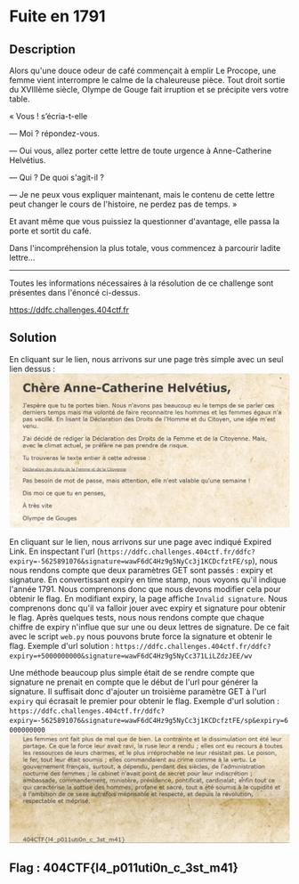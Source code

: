 # Fuite en 1791

## Description

Alors qu'une douce odeur de café commençait à emplir Le Procope, une femme vient interrompre le calme de la chaleureuse pièce. Tout droit sortie du XVIIIème siècle, Olympe de Gouge fait irruption et se précipite vers votre table.

« Vous ! s’écria-t-elle

— Moi ? répondez-vous.

— Oui vous, allez porter cette lettre de toute urgence à Anne-Catherine Helvétius.

— Qui ? De quoi s'agit-il ?

— Je ne peux vous expliquer maintenant, mais le contenu de cette lettre peut changer le cours de l'histoire, ne perdez pas de temps. »

Et avant même que vous puissiez la questionner d'avantage, elle passa la porte et sortit du café.

Dans l'incompréhension la plus totale, vous commencez à parcourir ladite lettre…

---

Toutes les informations nécessaires à la résolution de ce challenge sont présentes dans l'énoncé ci-dessus.

https://ddfc.challenges.404ctf.fr

## Solution

En cliquant sur le lien, nous arrivons sur une page très simple avec un seul lien dessus :  
![init](init.png)

En cliquant sur le lien, nous arrivons sur une page avec indiqué Expired Link. En inspectant l'url (`https://ddfc.challenges.404ctf.fr/ddfc?expiry=-5625891076&signature=wawF6dC4Hz9g5NyCc3j1KCDcfztFE/sp`), nous nous rendons compte que deux paramètres GET sont passés : expiry et signature. En convertissant expiry en time stamp, nous voyons qu'il indique l'année 1791. Nous comprenons donc que nous devons modifier cela pour obtenir le flag. En modifiant expiry, la page affiche `Invalid signature`. Nous comprenons donc qu'il va falloir jouer avec expiry et signature pour obtenir le flag. Après quelques tests, nous nous rendons compte que chaque chiffre de expiry n'influe que sur une ou deux lettres de signature. De ce fait avec le script `web.py` nous pouvons brute force la signature et obtenir le flag. Exemple d'url solution : `https://ddfc.challenges.404ctf.fr/ddfc?expiry=+5000000000&signature=wawF6dC4Hz9g5NyCc371LiLZdzJEE/wv`

Une méthode beaucoup plus simple était de se rendre compte que signature ne prenait en compte que le début de l'url pour générer la signature. Il suffisait donc d'ajouter un troisième paramètre GET à l'url `expiry` qui écrasait le premier pour obtenir le flag. Exemple d'url solution : `https://ddfc.challenges.404ctf.fr/ddfc?expiry=-5625891076&signature=wawF6dC4Hz9g5NyCc3j1KCDcfztFE/sp&expiry=6000000000`  
![flag](flag.png)

## Flag : 404CTF{l4_p011uti0n_c_3st_m41}

